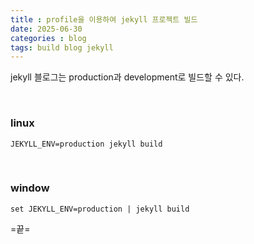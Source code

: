 ```yaml
---
title : profile을 이용하여 jekyll 프로젝트 빌드
date: 2025-06-30
categories : blog
tags: build blog jekyll
--- 
```


jekyll 블로그는 production과 development로 빌드할 수 있다. 

<br>

### linux

```
JEKYLL_ENV=production jekyll build
```

<br>

### window

```
set JEKYLL_ENV=production | jekyll build
```

=끝=

